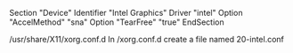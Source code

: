 Section "Device"
    	Identifier "Intel Graphics"
    	Driver "intel"
    	Option "AccelMethod" "sna"
    	Option "TearFree" "true"
EndSection

/usr/share/X11/xorg.conf.d
In /xorg.conf.d create a file named 20-intel.conf

